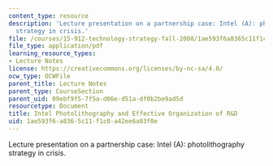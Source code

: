```yaml
---
content_type: resource
description: 'Lecture presentation on a partnership case: Intel (A): photolithography
  strategy in crisis.'
file: /courses/15-912-technology-strategy-fall-2008/1ae593f6a8365c11f1c0a42ee6a03f0e_lec_06.pdf
file_type: application/pdf
learning_resource_types:
- Lecture Notes
license: https://creativecommons.org/licenses/by-nc-sa/4.0/
ocw_type: OCWFile
parent_title: Lecture Notes
parent_type: CourseSection
parent_uid: 09ebf9f5-7f5a-d06e-d51a-df0b2be9ad5d
resourcetype: Document
title: Intel Photolithography and Effective Organization of R&D
uid: 1ae593f6-a836-5c11-f1c0-a42ee6a03f0e
---
```

Lecture presentation on a partnership case: Intel (A): photolithography strategy in crisis.